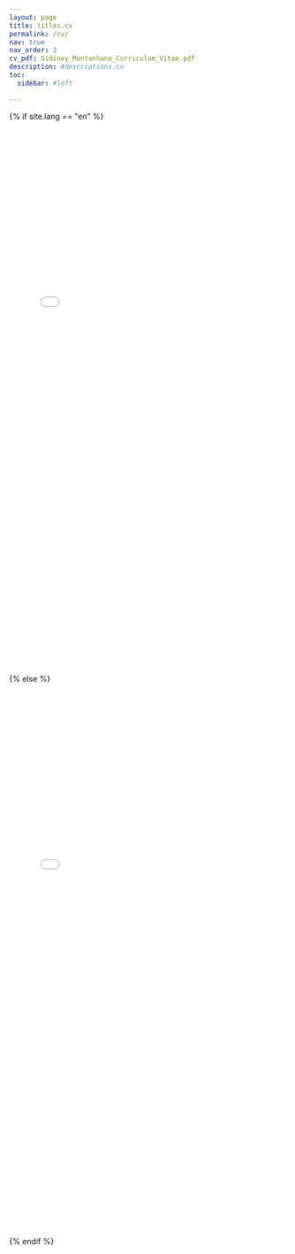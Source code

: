 ```yaml
---
layout: page
title: titles.cv
permalink: /cv/
nav: true
nav_order: 3
cv_pdf: Sidiney_Montanhano_Curriculum_Vitae.pdf
description: #descriptions.cv
toc:
  sidebar: #left

---
```


<div class="container-pdf" style="width: 100%; height: 1000px;">
  {% if site.lang == "en" %}
    <iframe src="{{ '/assets/pdf/en/Sidiney_Montanhano_Curriculum_Vitae-en.pdf' | relative_url }}" width="100%" height="1000px" style="border: none;"></iframe>
  {% else %}
    <iframe src="{{ '/assets/pdf/pt-br/Sidiney_Montanhano_Curriculum_Vitae.pdf' | relative_url }}" width="100%" height="1000px" style="border: none;"></iframe>
  {% endif %}
</div>
